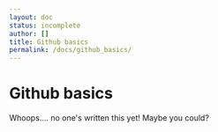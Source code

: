 ```yaml
---
layout: doc
status: incomplete
author: []
title: Github basics
permalink: /docs/github_basics/
---
```


# Github basics

Whoops.... no one's written this yet! Maybe you could?
